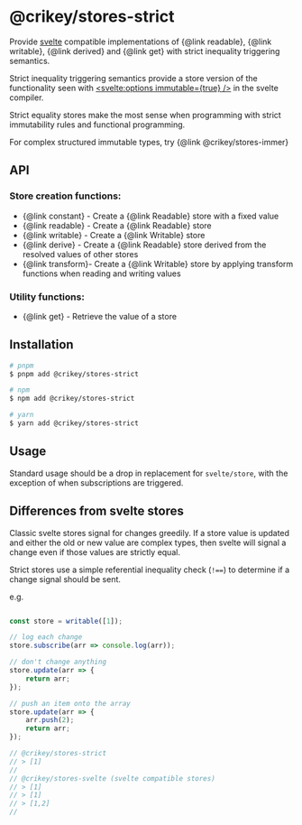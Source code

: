 # @crikey/stores-strict

Provide [svelte](https://svelte.dev/docs#run-time-svelte-store) compatible implementations of {@link readable}, {@link writable}, {@link derived}
and {@link get} with strict inequality triggering semantics.

Strict inequality triggering semantics provide a store version of the functionality seen with
[<svelte:options immutable={true} />](https://svelte.dev/docs#template-syntax-svelte-options)
in the svelte compiler.

Strict equality stores make the most sense when programming with strict immutability rules and functional programming.

For complex structured immutable types, try {@link @crikey/stores-immer}

## API

### Store creation functions:
* {@link constant} - Create a {@link Readable} store with a fixed value
* {@link readable} - Create a {@link Readable} store
* {@link writable} - Create a {@link Writable} store
* {@link derive}   - Create a {@link Readable} store derived from the resolved values of other stores
* {@link transform}- Create a {@link Writable} store by applying transform functions when reading and writing values

### Utility functions:
* {@link get} - Retrieve the value of a store

## Installation

```bash
# pnpm
$ pnpm add @crikey/stores-strict

# npm
$ npm add @crikey/stores-strict

# yarn
$ yarn add @crikey/stores-strict
```
## Usage

Standard usage should be a drop in replacement for `svelte/store`, with the exception of when subscriptions are
triggered.

## Differences from svelte stores
Classic svelte stores signal for changes greedily. If a store value is updated and either the old or new value are
complex types, then svelte will signal a change even if those values are strictly equal.

Strict stores use a simple referential inequality check (`!==`) to determine if a change signal should be sent.

e.g.
```js

const store = writable([1]);

// log each change
store.subscribe(arr => console.log(arr));

// don't change anything
store.update(arr => {
    return arr;
});

// push an item onto the array
store.update(arr => {
    arr.push(2);
    return arr;
});

// @crikey/stores-strict
// > [1]
//
// @crikey/stores-svelte (svelte compatible stores)
// > [1]
// > [1]
// > [1,2]
//
```


 

